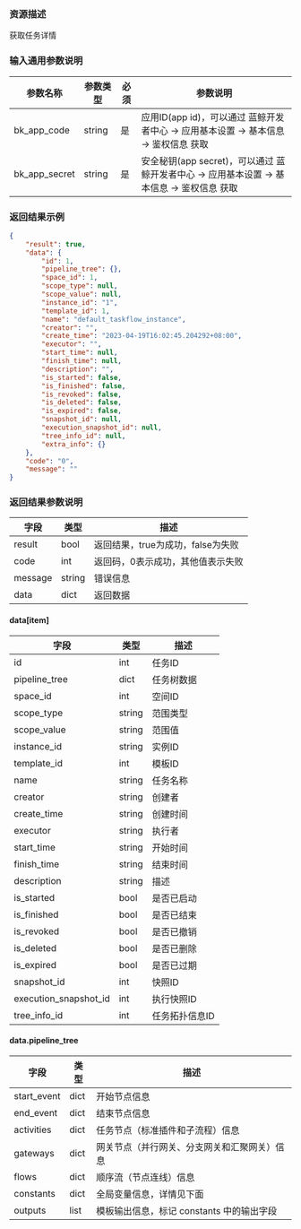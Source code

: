 ### 资源描述

获取任务详情

### 输入通用参数说明
| 参数名称          | 参数类型   | 必须 | 参数说明                                                       |
|---------------|--------|----|------------------------------------------------------------|
| bk_app_code   | string | 是  | 应用ID(app id)，可以通过 蓝鲸开发者中心 -> 应用基本设置 -> 基本信息 -> 鉴权信息 获取     |
| bk_app_secret | string | 是  | 安全秘钥(app secret)，可以通过 蓝鲸开发者中心 -> 应用基本设置 -> 基本信息 -> 鉴权信息 获取 |

### 返回结果示例

```json
{
    "result": true,
    "data": {
        "id": 1,
        "pipeline_tree": {},
        "space_id": 1,
        "scope_type": null,
        "scope_value": null,
        "instance_id": "1",
        "template_id": 1,
        "name": "default_taskflow_instance",
        "creator": "",
        "create_time": "2023-04-19T16:02:45.204292+08:00",
        "executor": "",
        "start_time": null,
        "finish_time": null,
        "description": "",
        "is_started": false,
        "is_finished": false,
        "is_revoked": false,
        "is_deleted": false,
        "is_expired": false,
        "snapshot_id": null,
        "execution_snapshot_id": null,
        "tree_info_id": null,
        "extra_info": {}
    },
    "code": "0",
    "message": ""
}
```
### 返回结果参数说明

| 字段      | 类型     | 描述                    |
|---------|--------|-----------------------|
| result  | bool   | 返回结果，true为成功，false为失败 |
| code    | int    | 返回码，0表示成功，其他值表示失败     |
| message | string | 错误信息                  |
| data    | dict   | 返回数据                  |


#### data[item]

| 字段                    | 类型     | 描述       |
|-----------------------|--------|----------|
| id                    | int    | 任务ID     |
| pipeline_tree         | dict   | 任务树数据    |
| space_id              | int    | 空间ID     |
| scope_type            | string | 范围类型     |
| scope_value           | string | 范围值      |
| instance_id           | string | 实例ID     |
| template_id           | int    | 模板ID     |
| name                  | string | 任务名称     |
| creator               | string | 创建者      |
| create_time           | string | 创建时间     |
| executor              | string | 执行者      |
| start_time            | string | 开始时间     |
| finish_time           | string | 结束时间     |
| description           | string | 描述       |
| is_started            | bool   | 是否已启动    |
| is_finished           | bool   | 是否已结束    |
| is_revoked            | bool   | 是否已撤销    |
| is_deleted            | bool   | 是否已删除    |
| is_expired            | bool   | 是否已过期    |
| snapshot_id           | int    | 快照ID     |
| execution_snapshot_id | int    | 执行快照ID   |
| tree_info_id          | int    | 任务拓扑信息ID |

#### data.pipeline_tree

| 字段          | 类型   | 描述                         |
|-------------|------|----------------------------|
| start_event | dict | 开始节点信息                     |
| end_event   | dict | 结束节点信息                     |
| activities  | dict | 任务节点（标准插件和子流程）信息           |
| gateways    | dict | 网关节点（并行网关、分支网关和汇聚网关）信息     |
| flows       | dict | 顺序流（节点连线）信息                |
| constants   | dict | 全局变量信息，详情见下面               |
| outputs     | list | 模板输出信息，标记 constants 中的输出字段 |
